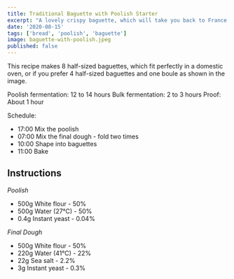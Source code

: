 ```yaml
---
title: Traditional Baguette with Poolish Starter
excerpt: "A lovely crispy baguette, which will take you back to France as soon as you hear the crunch of the crust under your knife. "
date: '2020-08-15'
tags: ['bread', 'poolish', 'baguette']
image: baguette-with-poolish.jpeg
published: false
---
```


This recipe makes 8 half-sized baguettes, which fit perfectly in a domestic oven, or if you prefer 4 half-sized baguettes and one boule as shown in the image. 

Poolish fermentation: 12 to 14 hours
Bulk fermentation: 2 to 3 hours
Proof: About 1 hour

Schedule: 
 - 17:00 Mix the poolish
 - 07:00 Mix the final dough - fold two times
 - 10:00 Shape into baguettes
 - 11:00 Bake

## Instructions
_Poolish_
 - 500g White flour - 50%
 - 500g Water (27℃) - 50%
 - 0.4g Instant yeast - 0.04%

_Final Dough_
 - 500g White flour - 50%
 - 220g Water (41℃) - 22%
 - 22g Sea salt - 2.2%
 - 3g Instant yeast - 0.3%

